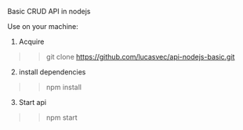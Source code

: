 Basic CRUD API in nodejs

Use on your machine:

1. Acquire
>>git clone https://github.com/lucasvec/api-nodejs-basic.git

2. install dependencies
>>npm install

3. Start api
>>npm start
